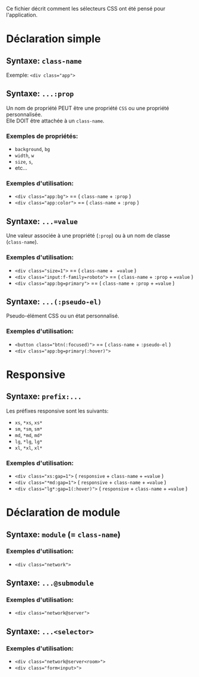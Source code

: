 Ce fichier décrit comment les sélecteurs CSS ont été pensé pour l'application.

# Déclaration simple

## Syntaxe: `class-name`

Exemple: `<div class="app">`

## Syntaxe: `...:prop`

Un nom de propriété PEUT être une propriété `CSS` ou une propriété\
personnalisée.\
Elle DOIT être attachée à un `class-name`.

### Exemples de propriétés:

-   `background`, `bg`
-   `width`, `w`
-   `size`, `s`,
-   etc...

### Exemples d'utilisation:

-   `<div class="app:bg">` == ( `class-name` + `:prop` )
-   `<div class="app:color">` == ( `class-name` + `:prop` )

## Syntaxe: `...=value`

Une valeur associée à une propriété (`:prop`) ou à un nom de classe\
(`class-name`).

### Exemples d'utilisation:

-   `<div class="size=1">` == ( `class-name` + ` =value` )
-   `<div class="input:f-family=roboto">` == ( `class-name` + `:prop` + `=value` )
-   `<div class="app:bg=primary">` == ( `class-name` + `:prop` + `=value` )

## Syntaxe: `...(:pseudo-el)`

Pseudo-élément CSS ou un état personnalisé.

### Exemples d'utilisation:

-   `<button class="btn(:focused)">` == ( `class-name` + `:pseudo-el` )
-   `<div class="app:bg=primary(:hover)">`

# Responsive

## Syntaxe: `prefix:...`

Les préfixes responsive sont les suivants:

-   `xs`, `*xs`, `xs*`
-   `sm`, `*sm`, `sm*`
-   `md`, `*md`, `md*`
-   `lg`, `*lg`, `lg*`
-   `xl`, `*xl`, `xl*`

### Exemples d'utilisation:

-   `<div class="xs:gap=1">` ( `responsive` + `class-name` + `=value` )
-   `<div class="*md:gap=1">` ( `responsive` + `class-name` + `=value` )
-   `<div class="lg*:gap=1(:hover)">` ( `responsive` + `class-name` + `=value` )

# Déclaration de module

## Syntaxe: `module` (= `class-name`)

### Exemples d'utilisation:

-   `<div class="network">`

## Syntaxe: `...@submodule`

### Exemples d'utilisation:

-   `<div class="network@server">`

## Syntaxe: `...<selector>`

### Exemples d'utilisation:

-   `<div class="network@server<room>">`
-   `<div class="form<input>">`
